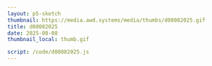 ```yaml
---
layout: p5-sketch
thumbnail: https://media.awd.systems/media/thumbs/d08082025.gif
title: d08082025
date: 2025-08-08
thumbnail_local: thumb.gif

script: /code/d08082025.js
---
```

